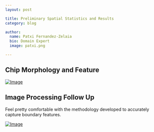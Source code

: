 ```yaml
---
layout: post

title: Preliminary Spatial Statistics and Results
category: blog

author:
  name: Patxi Fernandez-Zelaia
  bio: Domain Expert 
  image: patxi.png

---
```


## Chip Morphology and Feature 

[![Image](http://matinfteam4.github.io/images/22/new.png)](http://matinfteam4.github.io/images/22/24/20X.png)

## Image Processing Follow Up

Feel pretty comfortable with the methodology developed to accurately capture boundary features.

[![Image](http://matinfteam4.github.io/images/22/new.png)](http://matinfteam4.github.io/images/22/new.png)




